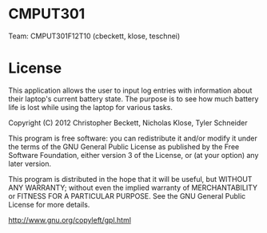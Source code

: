 CMPUT301
========

Team: CMPUT301F12T10 (cbeckett, klose, teschnei)

License
=======
This application allows the user to input log entries with information
about their laptop's current battery state. The purpose is to see how
much battery life is lost while using the laptop for various tasks.

Copyright (C) 2012 Christopher Beckett, Nicholas Klose, Tyler Schneider

This program is free software: you can redistribute it and/or modify
it under the terms of the GNU General Public License as published by
the Free Software Foundation, either version 3 of the License, or
(at your option) any later version.

This program is distributed in the hope that it will be useful,
but WITHOUT ANY WARRANTY; without even the implied warranty of
MERCHANTABILITY or FITNESS FOR A PARTICULAR PURPOSE.  See the
GNU General Public License for more details.

http://www.gnu.org/copyleft/gpl.html